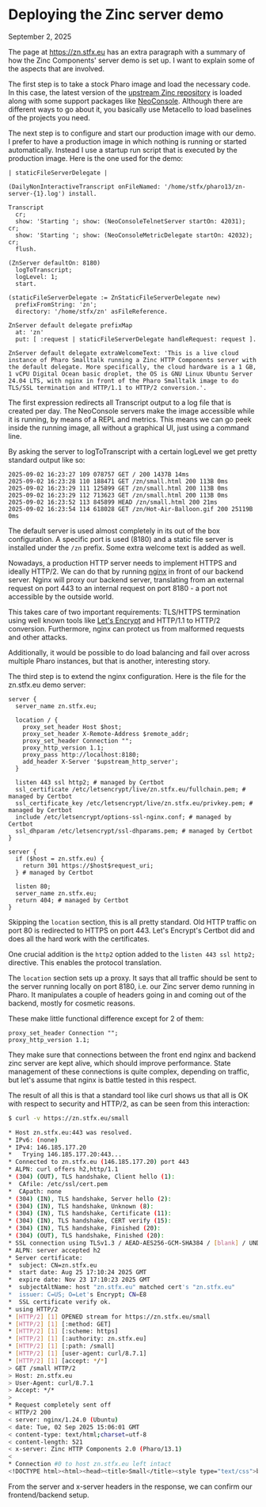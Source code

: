 # Deploying the Zinc server demo

September 2, 2025

The page at https://zn.stfx.eu has an extra paragraph with a summary
of how the Zinc Components' server demo is set up.
I want to explain some of the aspects that are involved.

The first step is to take a stock Pharo image and load the necessary code.
In this case, the latest version of the 
[upstream Zinc repository](https://github.com/svenvc/zinc) is loaded
along with some support packages like [NeoConsole](https://github.com/svenvc/NeoConsole).
Although there are different ways to go about it, 
you basically use Metacello to load baselines of the projects you need.

The next step is to configure and start our production image with our demo.
I prefer to have a production image in which nothing is running or started automatically.
Instead I use a startup run script that is executed by the production image.
Here is the one used for the demo:

```smalltalk
| staticFileServerDelegate |

(DailyNonInteractiveTranscript onFileNamed: '/home/stfx/pharo13/zn-server-{1}.log') install.

Transcript
  cr;
  show: 'Starting '; show: (NeoConsoleTelnetServer startOn: 42031); cr;
  show: 'Starting '; show: (NeoConsoleMetricDelegate startOn: 42032); cr;
  flush.

(ZnServer defaultOn: 8180)
  logToTranscript;
  logLevel: 1;
  start.

(staticFileServerDelegate := ZnStaticFileServerDelegate new)
  prefixFromString: 'zn'; 
  directory: '/home/stfx/zn' asFileReference.

ZnServer default delegate prefixMap 
  at: 'zn' 
  put: [ :request | staticFileServerDelegate handleRequest: request ].

ZnServer default delegate extraWelcomeText: 'This is a live cloud instance of Pharo Smalltalk running a Zinc HTTP Components server with the default delegate. More specifically, the cloud hardware is a 1 GB, 1 vCPU Digital Ocean basic droplet, the OS is GNU Linux Ubuntu Server 24.04 LTS, with nginx in front of the Pharo Smalltalk image to do TLS/SSL termination and HTTP/1.1 to HTTP/2 conversion.'.
```

The first expression redirects all Transcript output to a log file that is created per day.
The NeoConsole servers make the image accessible while it is running, by means of a REPL and metrics.
This means we can go peek inside the running image, all without a graphical UI, just using a command line.

By asking the server to logToTranscript with a certain logLevel we get pretty standard output like so:

```
2025-09-02 16:23:27 109 078757 GET / 200 1437B 14ms
2025-09-02 16:23:28 110 188471 GET /zn/small.html 200 113B 0ms
2025-09-02 16:23:29 111 125899 GET /zn/small.html 200 113B 0ms
2025-09-02 16:23:29 112 713623 GET /zn/small.html 200 113B 0ms
2025-09-02 16:23:52 113 845899 HEAD /zn/small.html 200 21ms
2025-09-02 16:23:54 114 618028 GET /zn/Hot-Air-Balloon.gif 200 25119B 0ms
```

The default server is used almost completely in its out of the box configuration.
A specific port is used (8180) and a static file server is installed under the `/zn` prefix.
Some extra welcome text is added as well.

Nowadays, a production HTTP server needs to implement HTTPS and ideally HTTP/2.
We can do that by running [nginx](https://nginx.org) in front of our backend server.
Nginx will proxy our backend server, translating from an external request on port 443 to 
an internal request on port 8180 - a port not accessible by the outside world.

This takes care of two important requirements: TLS/HTTPS termination using well known tools
like [Let's Encrypt](https://letsencrypt.org) and HTTP/1.1 to HTTP/2 conversion.
Furthermore, nginx can protect us from malformed requests and other attacks.

Additionally, it would be possible to do load balancing and fail over across 
multiple Pharo instances, but that is another, interesting story.

The third step is to extend the nginx configuration.
Here is the file for the zn.stfx.eu demo server:

```nginx
server {
  server_name zn.stfx.eu;

  location / {
    proxy_set_header Host $host;
    proxy_set_header X-Remote-Address $remote_addr;
    proxy_set_header Connection "";
    proxy_http_version 1.1;
    proxy_pass http://localhost:8180;
    add_header X-Server '$upstream_http_server';
  }

  listen 443 ssl http2; # managed by Certbot
  ssl_certificate /etc/letsencrypt/live/zn.stfx.eu/fullchain.pem; # managed by Certbot
  ssl_certificate_key /etc/letsencrypt/live/zn.stfx.eu/privkey.pem; # managed by Certbot
  include /etc/letsencrypt/options-ssl-nginx.conf; # managed by Certbot
  ssl_dhparam /etc/letsencrypt/ssl-dhparams.pem; # managed by Certbot
}

server {
  if ($host = zn.stfx.eu) {
    return 301 https://$host$request_uri;
  } # managed by Certbot

  listen 80;
  server_name zn.stfx.eu;
  return 404; # managed by Certbot
}
```

Skipping the `location` section, this is all pretty standard.
Old HTTP traffic on port 80 is redirected to HTTPS on port 443.
Let's Encrypt's Certbot did and does all the hard work with the certificates.

One crucial addition is the `http2` option added to the `listen 443 ssl http2;` directive.
This enables the protocol translation.

The `location` section sets up a proxy. It says that all traffic should be sent to the server
running locally on port 8180, i.e. our Zinc server demo running in Pharo.
It manipulates a couple of headers going in and coming out of the backend,
mostly for cosmetic reasons.

These make little functional difference except for 2 of them:

```nginx
proxy_set_header Connection "";
proxy_http_version 1.1;
```

They make sure that connections between the front end nginx and backend zinc server are kept alive,
which should improve performance.
State management of these connections is quite complex, depending on traffic,
but let's assume that nginx is battle tested in this respect.

The result of all this is that a standard tool like curl shows us that all is OK
with respect to security and HTTP/2, as can be seen from this interaction:

```sh
$ curl -v https://zn.stfx.eu/small                   

* Host zn.stfx.eu:443 was resolved.
* IPv6: (none)
* IPv4: 146.185.177.20
*   Trying 146.185.177.20:443...
* Connected to zn.stfx.eu (146.185.177.20) port 443
* ALPN: curl offers h2,http/1.1
* (304) (OUT), TLS handshake, Client hello (1):
*  CAfile: /etc/ssl/cert.pem
*  CApath: none
* (304) (IN), TLS handshake, Server hello (2):
* (304) (IN), TLS handshake, Unknown (8):
* (304) (IN), TLS handshake, Certificate (11):
* (304) (IN), TLS handshake, CERT verify (15):
* (304) (IN), TLS handshake, Finished (20):
* (304) (OUT), TLS handshake, Finished (20):
* SSL connection using TLSv1.3 / AEAD-AES256-GCM-SHA384 / [blank] / UNDEF
* ALPN: server accepted h2
* Server certificate:
*  subject: CN=zn.stfx.eu
*  start date: Aug 25 17:10:24 2025 GMT
*  expire date: Nov 23 17:10:23 2025 GMT
*  subjectAltName: host "zn.stfx.eu" matched cert's "zn.stfx.eu"
*  issuer: C=US; O=Let's Encrypt; CN=E8
*  SSL certificate verify ok.
* using HTTP/2
* [HTTP/2] [1] OPENED stream for https://zn.stfx.eu/small
* [HTTP/2] [1] [:method: GET]
* [HTTP/2] [1] [:scheme: https]
* [HTTP/2] [1] [:authority: zn.stfx.eu]
* [HTTP/2] [1] [:path: /small]
* [HTTP/2] [1] [user-agent: curl/8.7.1]
* [HTTP/2] [1] [accept: */*]
> GET /small HTTP/2
> Host: zn.stfx.eu
> User-Agent: curl/8.7.1
> Accept: */*
> 
* Request completely sent off
< HTTP/2 200 
< server: nginx/1.24.0 (Ubuntu)
< date: Tue, 02 Sep 2025 15:06:01 GMT
< content-type: text/html;charset=utf-8
< content-length: 521
< x-server: Zinc HTTP Components 2.0 (Pharo/13.1)
< 
* Connection #0 to host zn.stfx.eu left intact
<!DOCTYPE html><html><head><title>Small</title><style type="text/css">body { color: black; background: white; width: 900px; font-family: Verdana, Arial, Helvetica, sans-serif; font-size: 16px } p { width: 800px; padding: 0 20px 10px 20px } ul, ol { width: 800px; padding: 0 5px 5px 30px } #logo { color: orange; font-family: Helvetica, sans-serif; font-weight: bold; font-size: 128px; text-decoration: none }</style></head><body><a id="logo" href="/">Zn</a><h1>Small</h1><p>This is a small HTML document</p></body></html>
```

From the server and x-server headers in the response, we can confirm our frontend/backend setup.

